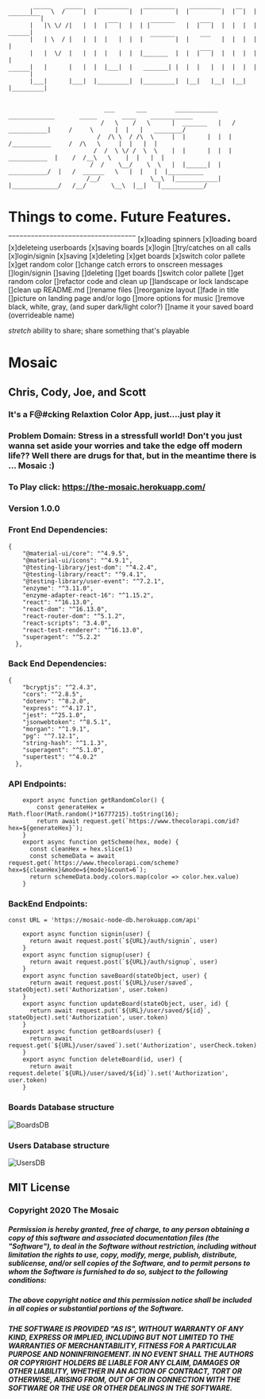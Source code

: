                                         
          |‾‾‾‾‾\  /‾‾‾‾‾|  |‾‾‾‾‾‾‾‾‾|  |‾‾‾‾‾‾‾‾‾|  |‾‾‾‾‾‾‾‾‾|  |‾‾|  |‾‾‾‾‾‾‾‾‾|  
          |   |\ \/ /|   |  |  |‾‾‾|  |  | |‾‾‾‾‾‾‾   |  |‾‾‾|  |  |  |  |   ______|
          |   | \  / |   |  |  |   |  |  |  ‾‾‾‾‾‾‾|  |   ‾‾‾   |  |  |  |  |
          |   |  \/  |   |  |  |   |  |  |_______  |  |  |‾‾‾|  |  |  |  |  |
          |   |      |   |  |  |___|  |   _______| |  |  |   |  |  |  |  |   ‾‾‾‾‾‾|
          |___|      |___|  |_________|  |_________|  |__|   |__|  |__|  |_________|
          

                               ___      ___        ____________      _____________       _____       ____    ____________
                              /   \    /   \      |  _______   |   /   ___________|     /     \      |  |   |   ________/
                             /  /\ \  / /\  \     |  |      |  |  |   /___________     /  /\   \     |  |   |  |
                            /  /  \ \/ /  \  \    |  |      |  |  | ___________  |    /  /__\   \    |  |   |  |
                           /  /    \__/    \  \   |  |______|  |   ___________/  |   /  ______   \   |  |   |  |__________
                          /__/              \__\  |____________|  |_____________/   /__/       \__\  |__|   |____________/




# Things to come. Future Features.
‾‾‾‾‾‾‾‾‾‾‾‾‾‾‾‾‾‾‾‾‾‾‾‾‾‾‾‾‾‾‾‾‾‾
[x]loading spinners
  [x]loading board
  [x]deleteing userboards
  [x]saving boards
  [x]login
[]try/catches on all calls
  [x]login/signin
  [x]saving
  [x]deleting
  [x]get boards
  [x]switch color pallete
  [x]get random color
[]change catch errors to onscreen messages
  []login/signin
  []saving
  []deleting
  []get boards
  []switch color pallete
  []get random color
[]refactor code and clean up
[]landscape or lock landscape
[]clean up README.md
[]rename files
[]reorganize layout
[]fade in title
[]picture on landing page and/or logo
[]more options for music
[]remove black, white, gray, (and super dark/light color?)
[]name it your saved board (overrideable name)

*stretch* ability to share; share something that's playable



# Mosaic

## Chris, Cody, Joe, and Scott

### It's a F@#cking Relaxtion Color App, just....just play it

### Problem Domain: Stress in a stressfull world! Don't you just wanna set aside your worries and take the edge off modern life?? Well there are drugs for that, but in the meantime there is ... Mosaic :)

### To Play click: https://the-mosaic.herokuapp.com/

### Version 1.0.0 

### Front End Dependencies: 
```
{
    "@material-ui/core": "^4.9.5",
    "@material-ui/icons": "^4.9.1",
    "@testing-library/jest-dom": "^4.2.4",
    "@testing-library/react": "^9.4.1",
    "@testing-library/user-event": "^7.2.1",
    "enzyme": "^3.11.0",
    "enzyme-adapter-react-16": "^1.15.2",
    "react": "^16.13.0",
    "react-dom": "^16.13.0",
    "react-router-dom": "^5.1.2",
    "react-scripts": "3.4.0",
    "react-test-renderer": "^16.13.0",
    "superagent": "^5.2.2"
  },
```
### Back End Dependencies:
```
{
    "bcryptjs": "^2.4.3",
    "cors": "^2.8.5",
    "dotenv": "^8.2.0",
    "express": "^4.17.1",
    "jest": "^25.1.0",
    "jsonwebtoken": "^8.5.1",
    "morgan": "^1.9.1",
    "pg": "^7.12.1",
    "string-hash": "^1.1.3",
    "superagent": "^5.1.0",
    "supertest": "^4.0.2"
  },
```

### API Endpoints: 
```
    export async function getRandomColor() {
        const generateHex = Math.floor(Math.random()*16777215).toString(16);
        return await request.get(`https://www.thecolorapi.com/id?hex=${generateHex}`);
    }
    export async function getScheme(hex, mode) {
      const cleanHex = hex.slice(1)
      const schemeData = await request.get(`https://www.thecolorapi.com/scheme?hex=${cleanHex}&mode=${mode}&count=6`);
      return schemeData.body.colors.map(color => color.hex.value)
    }
```

### BackEnd Endpoints:
```
const URL = 'https://mosaic-node-db.herokuapp.com/api'

    export async function signin(user) {
      return await request.post(`${URL}/auth/signin`, user)
    }
    export async function signup(user) {
      return await request.post(`${URL}/auth/signup`, user)
    }
    export async function saveBoard(stateObject, user) {
      return await request.post(`${URL}/user/saved`, stateObject).set('Authorization', user.token)
    }
    export async function updateBoard(stateObject, user, id) {
      return await request.put(`${URL}/user/saved/${id}`, stateObject).set('Authorization', user.token)
    }
    export async function getBoards(user) {
      return await request.get(`${URL}/user/saved`).set('Authorization', userCheck.token)
    }
    export async function deleteBoard(id, user) {
      return await request.delete(`${URL}/user/saved/${id}`).set('Authorization', user.token)
    }
```

### Boards Database structure
![BoardsDB](./public/Boards-DB-ScreenShot.png "boards database")

### Users Database structure
![UsersDB](./public/Users-DB-ScreenShot.png "users database")

## MIT License
### Copyright 2020 The Mosaic

##### Permission is hereby granted, free of charge, to any person obtaining a copy of this software and associated documentation files (the "Software"), to deal in the Software without restriction, including without limitation the rights to use, copy, modify, merge, publish, distribute, sublicense, and/or sell copies of the Software, and to permit persons to whom the Software is furnished to do so, subject to the following conditions:

##### The above copyright notice and this permission notice shall be included in all copies or substantial portions of the Software.

##### THE SOFTWARE IS PROVIDED "AS IS", WITHOUT WARRANTY OF ANY KIND, EXPRESS OR IMPLIED, INCLUDING BUT NOT LIMITED TO THE WARRANTIES OF MERCHANTABILITY, FITNESS FOR A PARTICULAR PURPOSE AND NONINFRINGEMENT. IN NO EVENT SHALL THE AUTHORS OR COPYRIGHT HOLDERS BE LIABLE FOR ANY CLAIM, DAMAGES OR OTHER LIABILITY, WHETHER IN AN ACTION OF CONTRACT, TORT OR OTHERWISE, ARISING FROM, OUT OF OR IN CONNECTION WITH THE SOFTWARE OR THE USE OR OTHER DEALINGS IN THE SOFTWARE.




